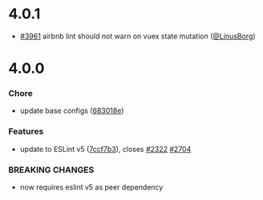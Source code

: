 # 4.0.1

* [#3961](https://github.com/vuejs/vue-cli/pull/3961) airbnb lint should not warn on vuex state mutation ([@LinusBorg](https://github.com/LinusBorg))

# 4.0.0

### Chore

* update base configs ([683018e](https://github.com/vuejs/vue-cli/commit/683018e))

### Features

* update to ESLint v5 ([7ccf7b3](https://github.com/vuejs/vue-cli/commit/7ccf7b3)), closes [#2322](https://github.com/vuejs/vue-cli/issues/2322) [#2704](https://github.com/vuejs/vue-cli/issues/2704)

### BREAKING CHANGES

* now requires eslint v5 as peer dependency
